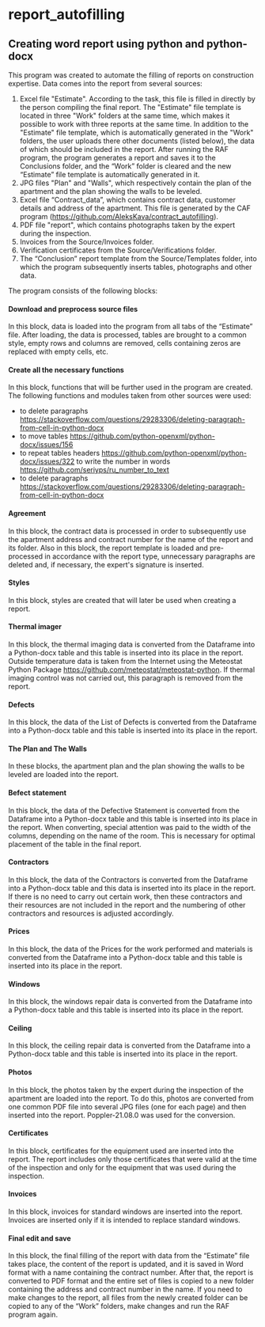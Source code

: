 # report_autofilling
## Creating word report using python and python-docx

This program was created to automate the filling of reports on construction expertise.
Data comes into the report from several sources:
1) Excel file "Estimate". According to the task, this file is filled in directly by the person compiling the final report. The "Estimate" file template is located in three "Work" folders at the same time, which makes it possible to work with three reports at the same time. In addition to the "Estimate" file template, which is automatically generated in the "Work" folders, the user uploads there other documents (listed below), the data of which should be included in the report.
After running the RAF program, the program generates a report and saves it to the Conclusions folder, and the “Work” folder is cleared and the new “Estimate” file template is automatically generated in it.
2) JPG files "Plan" and "Walls", which respectively contain the plan of the apartment and the plan showing the walls to be leveled.
3) Excel file “Contract_data”, which contains contract data, customer details and address of the apartment. This file is generated by the CAF program (https://github.com/AleksKava/contract_autofilling).
4) PDF file "report", which contains photographs taken by the expert during the inspection.
5) Invoices from the Source/Invoices folder.
6) Verification certificates from the Source/Verifications folder.
7) The “Conclusion” report template from the Source/Templates folder, into which the program subsequently inserts tables, photographs and other data.

The program consists of the following blocks:
#### Download and preprocess source files
In this block, data is loaded into the program from all tabs of the “Estimate” file. After loading, the data is processed, tables are brought to a common style, empty rows and columns are removed, cells containing zeros are replaced with empty cells, etc.

#### Create all the necessary functions
In this block, functions that will be further used in the program are created.
The following functions and modules taken from other sources were used:
- to delete paragraphs  https://stackoverflow.com/questions/29283306/deleting-paragraph-from-cell-in-python-docx
- to move tables  https://github.com/python-openxml/python-docx/issues/156
- to repeat tables headers  https://github.com/python-openxml/python-docx/issues/322 to write the number in words  https://github.com/seriyps/ru_number_to_text
- to delete paragraphs  https://stackoverflow.com/questions/29283306/deleting-paragraph-from-cell-in-python-docx

#### Agreement
In this block, the contract data is processed in order to subsequently use the apartment address and contract number for the name of the report and its folder.
Also in this block, the report template is loaded and pre-processed in accordance with the report type, unnecessary paragraphs are deleted and, if necessary, the expert's signature is inserted.

#### Styles
In this block, styles are created that will later be used when creating a report.

#### Thermal imager
In this block, the thermal imaging data is converted from the Dataframe into a Python-docx table and this table is inserted into its place in the report.
Outside temperature data is taken from the Internet using the Meteostat Python Package https://github.com/meteostat/meteostat-python.
If thermal imaging control was not carried out, this paragraph is removed from the report.

#### Defects
In this block, the data of the List of Defects is converted from the Dataframe into a Python-docx table and this table is inserted into its place in the report.

#### The Plan and The Walls
In these blocks, the apartment plan and the plan showing the walls to be leveled are loaded into the report.

#### Вefect statement
In this block, the data of the Defective Statement is converted from the Dataframe into a Python-docx table and this table is inserted into its place in the report. When converting, special attention was paid to the width of the columns, depending on the name of the room. This is necessary for optimal placement of the table in the final report.

#### Сontractors
In this block, the data of the Contractors is converted from the Dataframe into a Python-docx table and this data is inserted into its place in the report. If there is no need to carry out certain work, then these contractors and their resources are not included in the report and the numbering of other contractors and resources is adjusted accordingly.

#### Prices
In this block, the data of the Prices for the work performed and materials is converted from the Dataframe into a Python-docx table and this table is inserted into its place in the report.

#### Windows
In this block, the windows repair data is converted from the Dataframe into a Python-docx table and this table is inserted into its place in the report.

#### Ceiling
In this block, the ceiling repair data is converted from the Dataframe into a Python-docx table and this table is inserted into its place in the report.

#### Photos
In this block, the photos taken by the expert during the inspection of the apartment are loaded into the report. To do this, photos are converted from one common PDF file into several JPG files (one for each page) and then inserted into the report.
Poppler-21.08.0 was used for the conversion.

#### Certificates
In this block, certificates for the equipment used are inserted into the report. The report includes only those certificates that were valid at the time of the inspection and only for the equipment that was used during the inspection.

#### Invoices
In this block, invoices for standard windows are inserted into the report. Invoices are inserted only if it is intended to replace standard windows.

#### Final edit and save
In this block, the final filling of the report with data from the “Estimate” file takes place, the content of the report is updated, and it is saved in Word format with a name containing the contract number. After that, the report is converted to PDF format and the entire set of files is copied to a new folder containing the address and contract number in the name. If you need to make changes to the report, all files from the newly created folder can be copied to any of the “Work” folders, make changes and run the RAF program again.
